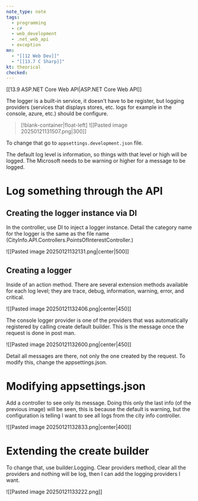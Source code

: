 ```yaml
---
note_type: note
tags:
  - programming
  - c#
  - web_development
  - .net_web_api
  - exception
mn:
  - "[[12 Web Dev]]"
  - "[[13.7 C Sharp]]"
kt: theorical
checked:
---
```

[[13.9 ASP.NET Core Web API|ASP.NET Core Web API]]

The logger is a built-in service, it doesn't have to be register, but logging providers (services that displays stores, etc. logs for example in the console, azure, etc.) should be configure.
>[!blank-container|float-left]
>![[Pasted image 20250121131507.png|300]]

To change that go to `appsettings.development.json` file. 

The default log level is information, so things with that level or high will be logged. The Microsoft needs to be warning or higher for a message to be logged. 

# Log something through the API
## Creating the logger instance via DI
In the controller, use DI to inject a logger instance. Detail the category name for the logger is the same as the file name (CityInfo.API.Controllers.PointsOfInterestController.)

![[Pasted image 20250121132131.png|center|500]]


## Creating a logger
Inside of an action method. There are several extension methods available for each log level; they are trace, debug, information, warning, error, and critical. 

![[Pasted image 20250121132406.png|center|450]]

The console logger provider is one of the providers that was automatically registered by calling create default builder. This is the message once the request is done in post man.

![[Pasted image 20250121132600.png|center|450]]

Detail all messages are there, not only the one created by the request. To modify this, change the appsettings.json.

# Modifying appsettings.json
Add a controller to see only its message. Doing this only the last info (of the previous image) will be seen, this is because the default is warning, but the configuration is telling I want to see all logs from the city info controller. 

![[Pasted image 20250121132833.png|center|400]]


# Extending the create builder
To change that, use builder.Logging. Clear providers method, clear all the providers and nothing will be log, then I can add the logging providers I want.

![[Pasted image 20250121133222.png]]